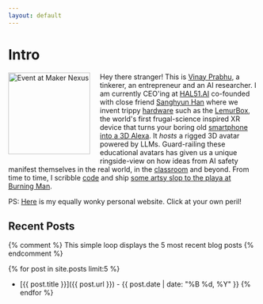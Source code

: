 ```yaml
---
layout: default
---
```



# Intro

<img title="Personal Pic" src="{{ '/assets/images/folder/image.jpg' | relative_url }}" alt="Event at Maker Nexus" style="float: left; margin-right: 20px; margin-bottom: 10px;" width="165">

Hey there stranger\!  This is [Vinay Prabhu](https://scholar.google.com/citations?user=5Lck_J0AAAAJ&hl=en), a tinkerer, an entrepreneur and an AI researcher. I am currently CEO'ing at [HAL51.AI](https://hal51.ai/) co-founded with close friend [Sanghyun Han](https://www.linkedin.com/in/jjangsangy/) where we invent trippy [hardware](https://hal51.ai/) such as the [LemurBox](https://www.youtube.com/watch?v=caEJpOOrN1k&ab_channel=HAL51), the world's first frugal-science inspired XR device that turns your boring old [smartphone into a 3D Alexa](https://www.amazon.com/dp/B0DPV2PYBP). It *hosts* a rigged 3D avatar powered by LLMs. Guard-railing these educational avatars has given us a unique ringside-view on how ideas from AI safety manifest themselves in the real world, in the [classroom](https://www.youtube.com/watch?v=J-ihwfPD3YA) and beyond.
From time to time, I scribble [code](https://github.com/vinayprabhu) and ship [some artsy slop to the playa at Burning Man](https://youtu.be/sMcYkzWC2rI?feature=shared).  
 
 PS: [Here](https://www.vinayprabhu.com/) is my equally wonky personal website. Click at your own peril!

## Recent Posts

{% comment %}
This simple loop displays the 5 most recent blog posts
{% endcomment %}

{% for post in site.posts limit:5 %}
* [{{ post.title }}]({{ post.url }}) - {{ post.date | date: "%B %d, %Y" }}
{% endfor %}
